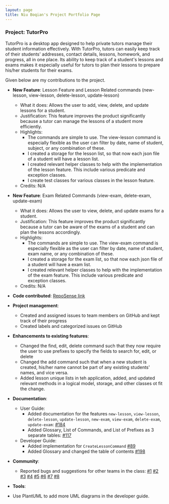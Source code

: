 ```yaml
---
layout: page
title: Niu Boqian's Project Portfolio Page
---
```


### Project: TutorPro

TutorPro is a desktop app designed to help private tutors manage their student information effectively. With TutorPro, tutors can easily keep track of their students' addresses, contact details, lessons, homework, and progress, all in one place. Its ability to keep track of a student's lessons and exams makes it especially useful for tutors to plan their lessons to prepare his/her students for their exams.

Given below are my contributions to the project.

* **New Feature**: Lesson Feature and Lesson Related commands (new-lesson, view-lesson, delete-lesson, update-lesson)
  * What it does: Allows the user to add, view, delete, and update lessons for a student.
  * Justification: This feature improves the product significantly because a tutor can manage the lessons of a student more efficiently.
  * Highlights: 
    * The commands are simple to use. The view-lesson command is especially flexible as the user can filter by date, name of student, subject, or any combination of these.
    * I created a storage for the lesson list, so that now each json file of a student will have a lesson list.
    * I created relevant helper classes to help with the implementation of the lesson feature. This include various predicate and exception classes.
    * I create test classes for various classes in the lesson feature.
  * Credits: N/A

* **New Feature**: Exam Related Commands (view-exam, delete-exam, update-exam)
  * What it does: Allows the user to view, delete, and update exams for a student.
  * Justification: This feature improves the product significantly because a tutor can be aware of the exams of a student and can plan the lessons accordingly.
  * Highlights: 
    * The commands are simple to use. The view-exam command is especially flexible as the user can filter by date, name of student, exam name, or any combination of these.
    * I created a storage for the exam list, so that now each json file of a student will have a exam list.
    * I created relevant helper classes to help with the implementation of the exam feature. This include various predicate and exception classes.
  * Credits: N/A


* **Code contributed**: [RepoSense link](https://nus-cs2103-ay2223s2.github.io/tp-dashboard/?search=nbqian&breakdown=true&sort=groupTitle%20dsc&sortWithin=title&since=2023-02-17&timeframe=commit&mergegroup=&groupSelect=groupByRepos&checkedFileTypes=docs~functional-code~test-code~other)

* **Project management**:
    * Created and assigned issues to team members on GitHub and kept track of their progress
    * Created labels and categorized issues on GitHub
* **Enhancements to existing features**:
    * Changed the find, edit, delete command such that they now require the user to use prefixes to specify the fields to search for, edit, or delete
    * Changed the add command such that when a new student is created, his/her name cannot be part of any existing students' names, and vice versa.
    * Added lesson unique lists in teh application, added, and updated relevant methods in a logical model, storage, and other classes ot fit the change.
* **Documentation**:
  * User Guide:
    * Added documentation for the features `new-lesson`, `view-lesson`, `delete-lesson`, `update-lesson`, `new-exam`, `view-exam`, `delete-exam`, `update-exam`: [#184](https://github.com/AY2223S2-CS2103T-W13-4/tp/pull/184)
    * Added Glossary, List of Commands, and List of Prefixes as 3 separate tables: [#117](https://github.com/AY2223S2-CS2103T-W13-4/tp/pull/117)
  * Developer Guide:
    * Added implementation for `CreateLessonCommand` [#89](https://github.com/AY2223S2-CS2103T-W13-4/tp/pull/89)
    * Added Glossary and changed the table of contents [#198](https://github.com/AY2223S2-CS2103T-W13-4/tp/pull/198)
  
* **Community**:
  * Reported bugs and suggestions for other teams in the class:
    [#1](https://github.com/NBQian/ped/issues/1)
    [#2](https://github.com/NBQian/ped/issues/2)
    [#3](https://github.com/NBQian/ped/issues/3)
    [#4](https://github.com/NBQian/ped/issues/4)
    [#5](https://github.com/NBQian/ped/issues/5)
    [#6](https://github.com/NBQian/ped/issues/6)
    [#7](https://github.com/NBQian/ped/issues/7)
    [#8](https://github.com/NBQian/ped/issues/8)
* **Tools**:
* Use PlantUML to add more UML diagrams in the developer guide.
